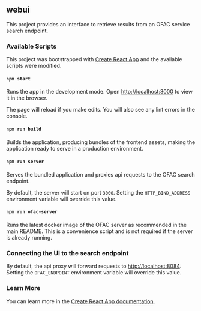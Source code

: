 ## webui

This project provides an interface to retrieve results from an OFAC service search endpoint.

### Available Scripts

This project was bootstrapped with [Create React App](https://github.com/facebook/create-react-app) and the available scripts were modified.

#### `npm start`

Runs the app in the development mode. Open [http://localhost:3000](http://localhost:3000) to view it in the browser.

The page will reload if you make edits. You will also see any lint errors in the console.

#### `npm run build`

Builds the application, producing bundles of the frontend assets, making the application ready to serve in a production environment.

#### `npm run server`

Serves the bundled application and proxies api requests to the OFAC search endpoint.

By default, the server will start on port `3000`. Setting the `HTTP_BIND_ADDRESS` environment variable will override this value.

#### `npm run ofac-server`

Runs the latest docker image of the OFAC server as recommended in the main README. This is a convenience script and is not required if the server is already running.

### Connecting the UI to the search endpoint

By default, the api proxy will forward requests to [http://localhost:8084](http://localhost:8084). Setting the `OFAC_ENDPOINT` environment variable will override this value.

### Learn More

You can learn more in the [Create React App documentation](https://facebook.github.io/create-react-app/docs/getting-started).

